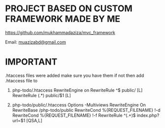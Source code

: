 # PROJECT BASED ON CUSTOM FRAMEWORK MADE BY ME
https://github.com/mukhammadaziza/mvc_framework

Email: muazizabd@gmail.com

# IMPORTANT
.htaccess files were added make sure you have them if not then add .htaccess file to
1. php-todo/.htaccess
   <IfModule mod_rewrite.c>
      RewriteEngine on
      RewriteRule ^$ public/ [L]
      RewriteRule (.*) public/$1 [L]
    </IfModule>

2. php-todo/public/.htaccess
   <IfModule mod_rewrite.c>
      Options -Multiviews
      RewriteEngine On
      RewriteBase /php-todo/public
      RewriteCond %{REQUEST_FILENAME} !-d
      RewriteCond %{REQUEST_FILENAME} !-f
      RewriteRule  ^(.+)$ index.php?url=$1 [QSA,L]
    </IfModule>
